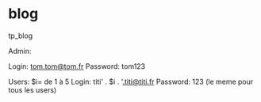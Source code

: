 # blog
tp_blog

Admin:

Login: tom.tom@tom.fr
Password: tom123

Users: 
$i= de 1 à 5
Login: titi' . $i . '.titi@titi.fr
Password: 123 (le meme pour tous les users)

